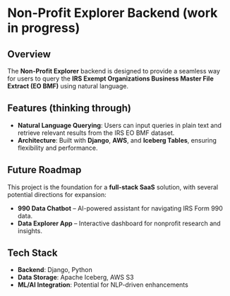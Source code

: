 # Non-Profit Explorer Backend (work in progress) 

## Overview  
The **Non-Profit Explorer** backend is designed to provide a seamless way for users to query the **IRS Exempt Organizations Business Master File Extract (EO BMF)** using natural language. 

## Features (thinking through)
- **Natural Language Querying**: Users can input queries in plain text and retrieve relevant results from the IRS EO BMF dataset.  
- **Architecture**: Built with **Django**, **AWS**, and **Iceberg Tables**, ensuring flexibility and performance.

## Future Roadmap  
This project is the foundation for a **full-stack SaaS** solution, with several potential directions for expansion:  
-  **990 Data Chatbot** – AI-powered assistant for navigating IRS Form 990 data.  
-  **Data Explorer App** – Interactive dashboard for nonprofit research and insights.  

## Tech Stack  
- **Backend**: Django, Python  
- **Data Storage**: Apache Iceberg, AWS S3  
- **ML/AI Integration**: Potential for NLP-driven enhancements 
